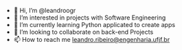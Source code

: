 - 👋 Hi, I’m @leandroogr
- 👀 I’m interested in projects with Software Engineering
- 🌱 I’m currently learning Python applicated to create apps
- 💞️ I’m looking to collaborate on back-end Projects
- 📫 How to reach me leandro.ribeiro@engenharia.ufjf.br

<!---
leandroogr/leandroogr is a ✨ special ✨ repository because its `README.md` (this file) appears on your GitHub profile.
You can click the Preview link to take a look at your changes.
--->
